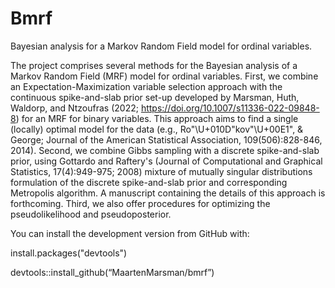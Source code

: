 # Bmrf
Bayesian analysis for a Markov Random Field model for ordinal variables. 

The project comprises several methods for the Bayesian analysis of a Markov Random Field (MRF) model for ordinal variables.
First, we combine an Expectation-Maximization variable selection approach with the continuous spike-and-slab prior set-up developed by Marsman, Huth, Waldorp, and Ntzoufras (2022; https://doi.org/10.1007/s11336-022-09848-8) for an MRF for binary variables. This approach aims to find a single (locally) optimal model for the data (e.g., Ro"\U+010D"kov"\U+00E1", & George; Journal of the American Statistical Association, 109(506):828-846, 2014). 
Second, we combine Gibbs sampling with a discrete spike-and-slab prior, using Gottardo and Raftery's (Journal of Computational and Graphical Statistics, 17(4):949-975; 2008) mixture of mutually singular distributions formulation of the discrete spike-and-slab prior and corresponding Metropolis algorithm. A manuscript containing the details of this approach is forthcoming. 
Third, we also offer procedures for optimizing the pseudolikelihood and pseudoposterior.  

You can install the development version from GitHub with:

install.packages("devtools")

devtools::install_github(“MaartenMarsman/bmrf”)

